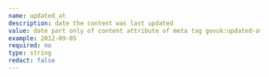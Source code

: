 ```yaml
---
name: updated_at
description: date the content was last updated
value: date part only of content attribute of meta tag govuk:updated-at
example: 2012-09-05
required: no
type: string
redact: false
---
```

